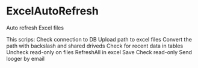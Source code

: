 # ExcelAutoRefresh
Auto refresh Excel files 

This scrips:
Check connection to DB
Upload path to excel files
Convert the path with backslash and shared driveds
Check for recent data in tables
Uncheck read-only on files
RefreshAll in excel
Save
Check read-only
Send looger by email
